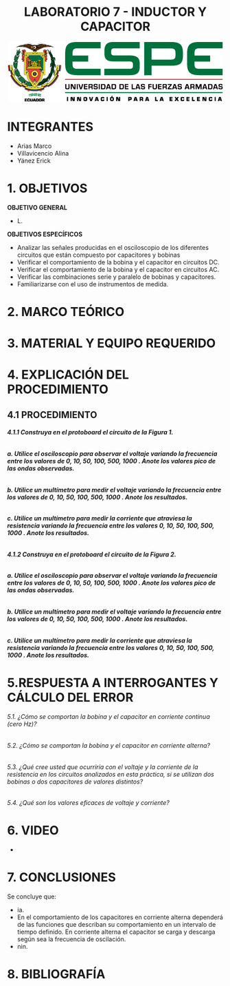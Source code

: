 <div align="center">

# LABORATORIO 7 - INDUCTOR Y CAPACITOR

![](https://github.com/erickyanez1/IMAGENES-DEBER-1/blob/main/espe.png) 

</div>

# **INTEGRANTES**

- Arias Marco
- Villavicencio Alina
- Yánez Erick


# **1. OBJETIVOS**

**OBJETIVO GENERAL**
  - L.
 
 **OBJETIVOS ESPECÍFICOS**
  - Analizar las señales producidas en el osciloscopio de los diferentes circuitos que están compuesto por capacitores y bobinas
  - Verificar el comportamiento de la bobina y el capacitor en circuitos DC.
  - Verificar el comportamiento de la bobina y el capacitor en circuitos AC.
  - Verificar las combinaciones serie y paralelo de bobinas y capacitores.
  - Familiarizarse con el uso de instrumentos de medida.

# **2. MARCO TEÓRICO**

<div align="center">
  

  
</div>
  
# **3. MATERIAL Y EQUIPO REQUERIDO**

<div align="center">


  
</div>

# **4. EXPLICACIÓN DEL PROCEDIMIENTO**

## **4.1 PROCEDIMIENTO**

###### **4.1.1 Construya en el protoboard el circuito de la Figura 1.**

<div align="center">

  
  
  
</div>

###### **a. Utilice el osciloscopio para observar el voltaje  variando la frecuencia entre los valores de 0, 10, 50, 100, 500, 1000 . Anote los valores pico de las ondas observadas.**

<div align="center">


  
  
</div>

###### **b. Utilice un multímetro para medir el voltaje  variando la frecuencia entre los valores de 0, 10, 50, 100, 500, 1000 . Anote los resultados.**

<div align="center">




  
</div>




###### **c. Utilice un multímetro para medir la corriente que atraviesa la resistencia variando la frecuencia entre los valores 0, 10, 50, 100, 500, 1000 . Anote los resultados.**

<div align="center">


  
</div>



###### **4.1.2 Construya en el protoboard el circuito de la Figura 2.**

###### **a. Utilice el osciloscopio para observar el voltaje  variando la frecuencia entre los valores de 0, 10, 50, 100, 500, 1000 . Anote los valores pico de las ondas observadas.**

<div align="center">


  
  
</div>

###### **b. Utilice un multímetro para medir el voltaje  variando la frecuencia entre los valores de 0, 10, 50, 100, 500, 1000 . Anote los resultados.**

<div align="center">




  
</div>




###### **c. Utilice un multímetro para medir la corriente que atraviesa la resistencia variando la frecuencia entre los valores 0, 10, 50, 100, 500, 1000 . Anote los resultados.**

<div align="center">


  
</div>





#  5.RESPUESTA A INTERROGANTES Y CÁLCULO DEL ERROR


###### 5.1. ¿Cómo se comportan la bobina y el capacitor en corriente continua (cero Hz)?



###### 5.2. ¿Cómo se comportan la bobina y el capacitor en corriente alterna?




###### 5.3. ¿Qué cree usted que ocurriría con el voltaje  y la corriente de la resistencia en los circuitos analizados en esta práctica, si se utilizan dos bobinas o dos capacitores de valores distintos?



###### 5.4. ¿Qué son los valores eficaces de voltaje y corriente?



# **6. VIDEO**

- 

# **7. CONCLUSIONES**

Se concluye que:

- ia.
- En el comportamiento de los capacitores en corriente alterna dependerá de las funciones que describan su comportamiento en un intervalo de tiempo definido. En corriente alterna el capacitor se carga y descarga según sea la frecuencia de oscilación.
- nin.

# **8. BIBLIOGRAFÍA**

